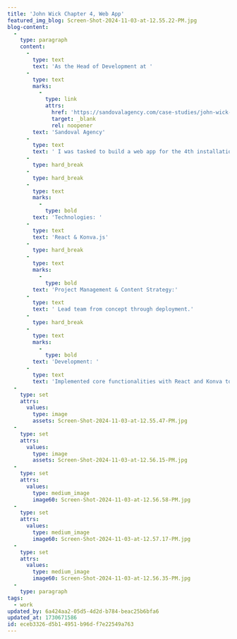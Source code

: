 ```yaml
---
title: 'John Wick Chapter 4, Web App'
featured_img_blog: Screen-Shot-2024-11-03-at-12.55.22-PM.jpg
blog-content:
  -
    type: paragraph
    content:
      -
        type: text
        text: 'As the Head of Development at '
      -
        type: text
        marks:
          -
            type: link
            attrs:
              href: 'https://sandovalagency.com/case-studies/john-wick-chapter-4'
              target: _blank
              rel: noopener
        text: 'Sandoval Agency'
      -
        type: text
        text: ' I was tasked to build a web app for the 4th installation of the John Wick franchise for Lionsgate. This is one of my top favorite projects I have worked on. '
      -
        type: hard_break
      -
        type: hard_break
      -
        type: text
        marks:
          -
            type: bold
        text: 'Technologies: '
      -
        type: text
        text: 'React & Konva.js'
      -
        type: hard_break
      -
        type: text
        marks:
          -
            type: bold
        text: 'Project Management & Content Strategy:'
      -
        type: text
        text: ' Lead team from concept through deployment.'
      -
        type: hard_break
      -
        type: text
        marks:
          -
            type: bold
        text: 'Development: '
      -
        type: text
        text: 'Implemented core functionalities with React and Konva to allow for canvas manipulation including text placement, slider and sharable features. '
  -
    type: set
    attrs:
      values:
        type: image
        assets: Screen-Shot-2024-11-03-at-12.55.47-PM.jpg
  -
    type: set
    attrs:
      values:
        type: image
        assets: Screen-Shot-2024-11-03-at-12.56.15-PM.jpg
  -
    type: set
    attrs:
      values:
        type: medium_image
        image60: Screen-Shot-2024-11-03-at-12.56.58-PM.jpg
  -
    type: set
    attrs:
      values:
        type: medium_image
        image60: Screen-Shot-2024-11-03-at-12.57.17-PM.jpg
  -
    type: set
    attrs:
      values:
        type: medium_image
        image60: Screen-Shot-2024-11-03-at-12.56.35-PM.jpg
  -
    type: paragraph
tags:
  - work
updated_by: 6a424aa2-05d5-4d2d-b784-beac25b6bfa6
updated_at: 1730671586
id: eceb3326-d5b1-4951-b96d-f7e22549a763
---
```

